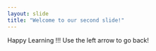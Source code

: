 ```yaml
---
layout: slide
title: "Welcome to our second slide!"
---
```

Happy Learning !!!
Use the left arrow to go back!
